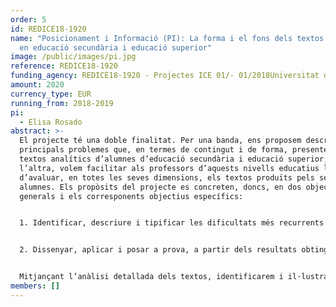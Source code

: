 ```yaml
---
order: 5
id: REDICE18-1920
name: "Posicionament i Informació (PI): La forma i el fons dels textos analítics
  en educació secundària i educació superior"
image: /public/images/pi.jpg
reference: REDICE18-1920
funding_agency: REDICE18-1920 - Projectes ICE 01/- 01/2018Universitat de Barcelona
amount: 2020
currency_type: EUR
running_from: 2018-2019
pi:
  - Elisa Rosado
abstract: >-
  El projecte té una doble finalitat. Per una banda, ens proposem descriure els
  principals problemes que, en termes de contingut i de forma, presenten els
  textos analítics d’alumnes d’educació secundària i educació superior; per
  l’altra, volem facilitar als professors d’aquests nivells educatius la tasca
  d’avaluar, en totes les seves dimensions, els textos produïts pels seus
  alumnes. Els propòsits del projecte es concreten, doncs, en dos objectius
  generals i els corresponents objectius específics:


  1. Identificar, descriure i tipificar les dificultats més recurrents que s’observen en els textos analítics, tant pel que fa a les seves característiques formals com pel que fa a la quantitat i qualitat del seu contingut, produïts per l’alumnat de secundària i d’educació superior abans i després de l’aplicació d’un tractament pedagògic sobre textos analítics/argumentatius. 1a. Analitzar els textos analítics produïts pels participants per tal d’identificar, descriure i tipificar els aspectes formals més problemàtics 1b. Analitzar com es duu a terme en els textos la gestió de les relacions lògicosemàntiques entre les diferents parts de l’argumentació 1c. Elaborar un informe descriptiu dels resultats i conclusions de les anàlisis sobre les dificultats en l’ús de formes lingüístiques i de gestió del contingut


  2. Dissenyar, aplicar i posar a prova, a partir dels resultats obtinguts en el compliment de l’objectiu 1, una Guia d’avaluació de textos analítics que pugui adaptar-se a les necessitats específiques dels docents en diferents nivells de formació i en assignatures d’àmbits de coneixement diversos. 2a. Elaborar un llistat de criteris d’avaluació de textos analítics consensuats per experts en llengua i professors en actiu (de secundària i universitat) basats en els resultats de l’informe descriptiu (v. objectiu 1c.) 2b. Posar a prova la validesa d’aquests criteris aplicant-los als textos del corpus 2c. Confeccionar una guia d’avaluació de textos analítics per professors de secundària i universitat, a partir criteris consensuats i dels resultats de la seva aplicació.


  Mitjançant l’anàlisi detallada dels textos, identificarem i il·lustrarem acuradament quines son les dificultats que persisteixen tot i el canvi de cicle formatiu i tot i el tractament pedagògic específic. Volem, doncs, posar en comú els aspectes que tant lingüistes i psicolingüistes com professors de secundària i d’universitat en actiu tenen en consideració en l’avaluació d’un text (v. Tolchinsky & Castillo, 2016). A partir de la validació del criteris comuns aplicats i/o prioritzats per professors i experts arribarem a una proposta consensuada que faciliti i optimitzi l’avaluació́ de la qualitat dels textos analítics en diferents nivells educatius i diferents àrees de coneixement així com, en termes d’avaluació formativa, la devolució a l’alumne de l’aportació que suposa. El propòsit últim del projecte és fer difusió de la guia en els contextos educatius pertinents, d’educació superior i d’educació secundària.
members: []
---
```

